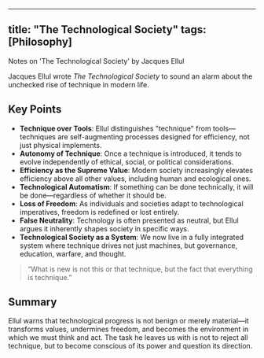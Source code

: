
---
title: "The Technological Society"
tags: [Philosophy]
---

Notes on 'The Technological Society' by Jacques Ellul

Jacques Ellul wrote *The Technological Society* to sound an alarm about the unchecked rise of technique in modern life.

## Key Points

- **Technique over Tools**: Ellul distinguishes "technique" from tools—techniques are self-augmenting processes designed for efficiency, not just physical implements.
- **Autonomy of Technique**: Once a technique is introduced, it tends to evolve independently of ethical, social, or political considerations.
- **Efficiency as the Supreme Value**: Modern society increasingly elevates efficiency above all other values, including human and ecological ones.
- **Technological Automatism**: If something can be done technically, it will be done—regardless of whether it should be.
- **Loss of Freedom**: As individuals and societies adapt to technological imperatives, freedom is redefined or lost entirely.
- **False Neutrality**: Technology is often presented as neutral, but Ellul argues it inherently shapes society in specific ways.
- **Technological Society as a System**: We now live in a fully integrated system where technique drives not just machines, but governance, education, warfare, and thought.

> “What is new is not this or that technique, but the fact that everything is technique.”

## Summary

Ellul warns that technological progress is not benign or merely material—it transforms values, undermines freedom, and becomes the environment in which we must think and act. The task he leaves us with is not to reject all technique, but to become conscious of its power and question its direction.

 
